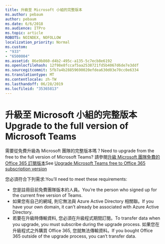 ```yaml
---
title: 升級至 Microsoft 小組的完整版本
ms.author: pebaum
author: pebaum
ms.date: 6/6/2018
ms.audience: ITPro
ms.topic: article
ROBOTS: NOINDEX, NOFOLLOW
localization_priority: Normal
ms.custom:
- "933"
- "6500004"
ms.assetid: 86e9b860-d4b2-495c-a135-5c7ecb8e6192
ms.openlocfilehash: 12f98e8fccaf5aa2538721fd5b4067d6de7e3ddf
ms.sourcegitcommit: 5fb7a4b28859690020efdea630d03e70cc0e6334
ms.translationtype: MT
ms.contentlocale: zh-TW
ms.lasthandoff: 06/28/2019
ms.locfileid: "35365813"
---
```

# <a name="upgrade-to-the-full-version-of-microsoft-teams"></a><span data-ttu-id="8fed4-102">升級至 Microsoft 小組的完整版本</span><span class="sxs-lookup"><span data-stu-id="8fed4-102">Upgrade to the full version of Microsoft Teams</span></span>

<span data-ttu-id="8fed4-103">需要從免費升級為 Microsoft 團隊的完整版本嗎？</span><span class="sxs-lookup"><span data-stu-id="8fed4-103">Need to upgrade from the free to the full version of Microsoft Teams?</span></span> <span data-ttu-id="8fed4-104">請參閱[升級 Microsoft 團隊免費的 Office 365 訂閱版本](https://docs.microsoft.com/microsoftteams/upgrade-freemium)</span><span class="sxs-lookup"><span data-stu-id="8fed4-104">See [Upgrade Microsoft Teams free to Office 365 subscription version](https://docs.microsoft.com/microsoftteams/upgrade-freemium)</span></span>

<span data-ttu-id="8fed4-105">您必須符合下列需求:</span><span class="sxs-lookup"><span data-stu-id="8fed4-105">You’ll need to meet these requirements:</span></span>

- <span data-ttu-id="8fed4-106">您是註冊目前免費團隊版本的人員。</span><span class="sxs-lookup"><span data-stu-id="8fed4-106">You’re the person who signed up for the current free version of Teams.</span></span>
- <span data-ttu-id="8fed4-107">如果您有自己的網域, 則它無法與 Azure Active Directory 相關聯。</span><span class="sxs-lookup"><span data-stu-id="8fed4-107">If you have your own domain, it can’t already be associated with Azure Active Directory.</span></span>
- <span data-ttu-id="8fed4-108">若要在升級時傳輸資料, 您必須在升級程式期間訂閱。</span><span class="sxs-lookup"><span data-stu-id="8fed4-108">To transfer data when you upgrade, you must subscribe during the upgrade process.</span></span> <span data-ttu-id="8fed4-109">如果您在升級程式之外購買 Office 365, 您就無法傳輸資料。</span><span class="sxs-lookup"><span data-stu-id="8fed4-109">If you bought Office 365 outside of the upgrade process, you can’t transfer data.</span></span>
